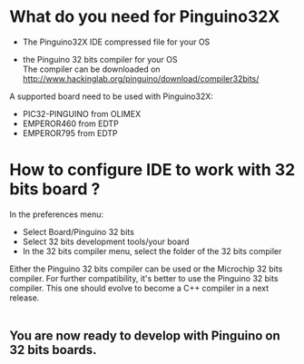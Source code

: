 # What do you need for Pinguino32X #

  * The Pinguino32X IDE compressed file for your OS<br>
<ul><li>the Pinguino 32 bits compiler for your OS<br>
The compiler can be downloaded on <a href='http://www.hackinglab.org/pinguino/download/compiler32bits/'>http://www.hackinglab.org/pinguino/download/compiler32bits/</a><br></li></ul>

A supported board need to be used with Pinguino32X:<br>
<ul><li>PIC32-PINGUINO from OLIMEX<br>
</li><li>EMPEROR460 from EDTP<br>
</li><li>EMPEROR795 from EDTP</li></ul>

<h1>How to configure IDE to work with 32 bits board ?</h1>

In the preferences menu:<br>
<ul><li>Select Board/Pinguino 32 bits<br>
</li><li>Select 32 bits development tools/your board<br>
</li><li>In the 32 bits compiler menu, select the folder of the 32 bits compiler</li></ul>

Either the Pinguino 32 bits compiler can be used or the Microchip 32 bits compiler. For further compatibility, it's better to use the Pinguino 32 bits compiler. This one should evolve to become a C++ compiler in a next release.<br>
<br>
<h2>You are now ready to develop with Pinguino on 32 bits boards.</h2>